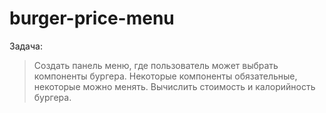 # burger-price-menu

Задача:
> Создать панель меню, где пользователь может выбрать компоненты бургера. Некоторые компоненты обязательные,  
> некоторые можно менять. Вычислить стоимость и калорийность бургера.
